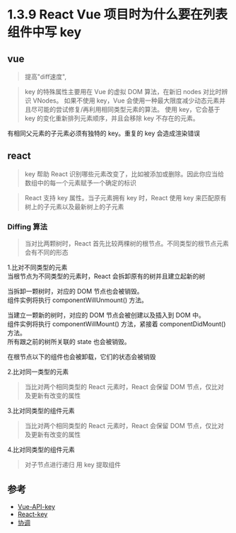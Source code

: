  # 1.3.9 React Vue 项目时为什么要在列表组件中写 key
 
 ## vue
 
 >提高"diff速度",


>key 的特殊属性主要用在 Vue 的虚拟 DOM 算法，在新旧 nodes 对比时辨识 VNodes。
如果不使用 key，Vue 会使用一种最大限度减少动态元素并且尽可能的尝试修复/再利用相同类型元素的算法。
使用 key，它会基于 key 的变化重新排列元素顺序，并且会移除 key 不存在的元素。

有相同父元素的子元素必须有独特的 key。重复的 key 会造成渲染错误


## react

>key 帮助 React 识别哪些元素改变了，比如被添加或删除。因此你应当给数组中的每一个元素赋予一个确定的标识

>React 支持 key 属性。当子元素拥有 key 时，React 使用 key 来匹配原有树上的子元素以及最新树上的子元素

### Diffing 算法

>当对比两颗树时，React 首先比较两棵树的根节点。不同类型的根节点元素会有不同的形态

1.比对不同类型的元素  
当根节点为不同类型的元素时，React 会拆卸原有的树并且建立起新的树

当拆卸一颗树时，对应的 DOM 节点也会被销毁。  
组件实例将执行 componentWillUnmount() 方法。  

当建立一颗新的树时，对应的 DOM 节点会被创建以及插入到 DOM 中。   
组件实例将执行 componentWillMount() 方法，紧接着 componentDidMount() 方法。  
所有跟之前的树所关联的 state 也会被销毁。  

在根节点以下的组件也会被卸载，它们的状态会被销毁

2.比对同一类型的元素
>当比对两个相同类型的 React 元素时，React 会保留 DOM 节点，仅比对及更新有改变的属性


3.比对同类型的组件元素
>当比对两个相同类型的 React 元素时，React 会保留 DOM 节点，仅比对及更新有改变的属性

4.比对同类型的组件元素
>对子节点进行递归
用 key 提取组件

## 参考
- [Vue-API-key](https://cn.vuejs.org/v2/api/#key)
- [React-key](https://zh-hans.reactjs.org/docs/lists-and-keys.html#keys)
- [协调](https://zh-hans.reactjs.org/docs/reconciliation.html#recursing-on-children)
